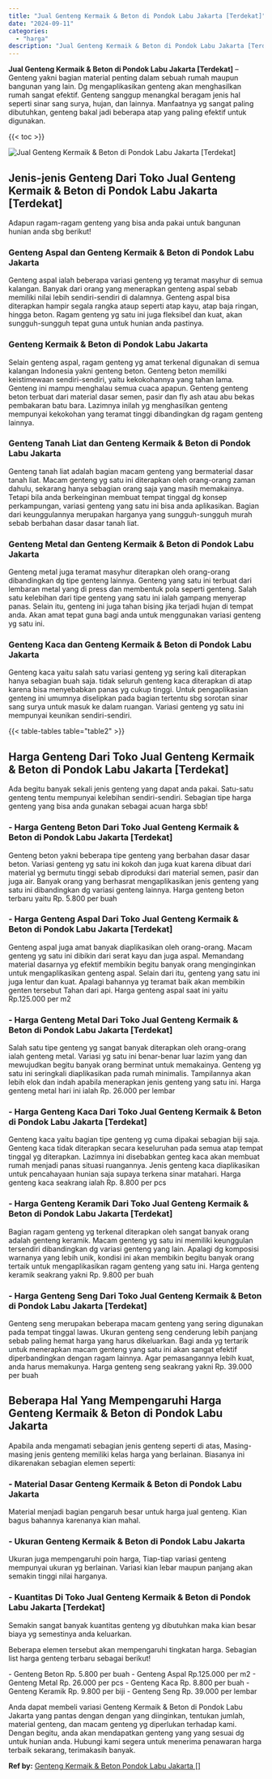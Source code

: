 ```yaml
---
title: "Jual Genteng Kermaik & Beton di Pondok Labu Jakarta [Terdekat]"
date: "2024-09-11"
categories: 
  - "harga"
description: "Jual Genteng Kermaik & Beton di Pondok Labu Jakarta [Terdekat]. Anda dapat membeli variasi Genteng Kermaik & Beton di Pondok Labu Jakarta yang pantas dengan..."
---
```


**Jual Genteng Kermaik & Beton di Pondok Labu Jakarta \[Terdekat\]** – Genteng yakni bagian material penting dalam sebuah rumah maupun bangunan yang lain. Dg mengaplikasikan genteng akan menghasilkan rumah sangat efektif. Genteng sanggup menangkal beragam jenis hal seperti sinar sang surya, hujan, dan lainnya. Manfaatnya yg sangat paling dibutuhkan, genteng bakal jadi beberapa atap yang paling efektif untuk digunakan.

{{< toc >}}

![Jual Genteng Kermaik & Beton di Pondok Labu Jakarta [Terdekat]](/images/genteng-minimalis-murah19.png)

## Jenis-jenis Genteng Dari Toko Jual Genteng Kermaik & Beton di Pondok Labu Jakarta \[Terdekat\]

Adapun ragam-ragam genteng yang bisa anda pakai untuk bangunan hunian anda sbg berikut!

### Genteng Aspal dan Genteng Kermaik & Beton di Pondok Labu Jakarta

Genteng aspal ialah beberapa variasi genteng yg teramat masyhur di semua kalangan. Banyak dari orang yang menerapkan genteng aspal sebab memiliki nilai lebih sendiri-sendiri di dalamnya. Genteng aspal bisa diterapkan hampir segala rangka ataup seperti atap kayu, atap baja ringan, hingga beton. Ragam genteng yg satu ini juga fleksibel dan kuat, akan sungguh-sungguh tepat guna untuk hunian anda pastinya.

### Genteng Kermaik & Beton di Pondok Labu Jakarta

Selain genteng aspal, ragam genteng yg amat terkenal digunakan di semua kalangan Indonesia yakni genteng beton. Genteng beton memiliki keistimewaan sendiri-sendiri, yaitu kekokohannya yang tahan lama. Genteng ini mampu menghalau semua cuaca apapun. Genteng genteng beton terbuat dari material dasar semen, pasir dan fly ash atau abu bekas pembakaran batu bara. Lazimnya inilah yg menghasilkan genteng mempunyai kekokohan yang teramat tinggi dibandingkan dg ragam genteng lainnya.

### Genteng Tanah Liat dan Genteng Kermaik & Beton di Pondok Labu Jakarta

Genteng tanah liat adalah bagian macam genteng yang bermaterial dasar tanah liat. Macam genteng yg satu ini diterapkan oleh orang-orang zaman dahulu, sekarang hanya sebagian orang saja yang masih memakainya. Tetapi bila anda berkeinginan membuat tempat tinggal dg konsep perkampungan, variasi genteng yang satu ini bisa anda aplikasikan. Bagian dari keunggulannya merupakan harganya yang sungguh-sungguh murah sebab berbahan dasar dasar tanah liat.

### Genteng Metal dan Genteng Kermaik & Beton di Pondok Labu Jakarta

Genteng metal juga teramat masyhur diterapkan oleh orang-orang dibandingkan dg tipe genteng lainnya. Genteng yang satu ini terbuat dari lembaran metal yang di press dan membentuk pola seperti genteng. Salah satu kelebihan dari tipe genteng yang satu ini ialah gampang menyerap panas. Selain itu, genteng ini juga tahan bising jika terjadi hujan di tempat anda. Akan amat tepat guna bagi anda untuk menggunakan variasi genteng yg satu ini.

### Genteng Kaca dan Genteng Kermaik & Beton di Pondok Labu Jakarta

Genteng kaca yaitu salah satu variasi genteng yg sering kali diterapkan hanya sebagian buah saja. tidak seluruh genteng kaca diterapkan di atap karena bisa menyebabkan panas yg cukup tinggi. Untuk pengaplikasian genteng ini umumnya diselipkan pada bagian tertentu sbg sorotan sinar sang surya untuk masuk ke dalam ruangan. Variasi genteng yg satu ini mempunyai keunikan sendiri-sendiri.

{{< table-tables table="table2" >}}

## Harga Genteng Dari Toko Jual Genteng Kermaik & Beton di Pondok Labu Jakarta \[Terdekat\]

Ada begitu banyak sekali jenis genteng yang dapat anda pakai. Satu-satu genteng tentu mempunyai kelebihan sendiri-sendiri. Sebagian tipe harga genteng yang bisa anda gunakan sebagai acuan harga sbb!

### \- Harga Genteng Beton Dari Toko Jual Genteng Kermaik & Beton di Pondok Labu Jakarta \[Terdekat\]

Genteng beton yakni beberapa tipe genteng yang berbahan dasar dasar beton. Variasi genteng yg satu ini kokoh dan juga kuat karena dibuat dari material yg bermutu tinggi sebab diproduksi dari material semen, pasir dan juga air. Banyak orang yang berhasrat mengaplikasikan jenis genteng yang satu ini dibandingkan dg variasi genteng lainnya. Harga genteng beton terbaru yaitu Rp. 5.800 per buah

### \- Harga Genteng Aspal Dari Toko Jual Genteng Kermaik & Beton di Pondok Labu Jakarta \[Terdekat\]

Genteng aspal juga amat banyak diaplikasikan oleh orang-orang. Macam genteng yg satu ini dibikin dari serat kayu dan juga aspal. Memandang material dasarnya yg efektif membikin begitu banyak orang menginginkan untuk mengaplikasikan genteng aspal. Selain dari itu, genteng yang satu ini juga lentur dan kuat. Apalagi bahannya yg teramat baik akan membikin genten tersebut Tahan dari api. Harga genteng aspal saat ini yaitu Rp.125.000 per m2

### \- Harga Genteng Metal Dari Toko Jual Genteng Kermaik & Beton di Pondok Labu Jakarta \[Terdekat\]

Salah satu tipe genteng yg sangat banyak diterapkan oleh orang-orang ialah genteng metal. Variasi yg satu ini benar-benar luar lazim yang dan mewujudkan begitu banyak orang berminat untuk memakainya. Genteng yg satu ini seringkali diaplikasikan pada rumah minimalis. Tampilannya akan lebih elok dan indah apabila menerapkan jenis genteng yang satu ini. Harga genteng metal hari ini ialah Rp. 26.000 per lembar

### \- Harga Genteng Kaca Dari Toko Jual Genteng Kermaik & Beton di Pondok Labu Jakarta \[Terdekat\]

Genteng kaca yaitu bagian tipe genteng yg cuma dipakai sebagian biji saja. Genteng kaca tidak diterapkan secara keseluruhan pada semua atap tempat tinggal yg diterapkan. Lazimnya ini disebabkan genteg kaca akan membuat rumah menjadi panas situasi ruangannya. Jenis genteng kaca diaplikasikan untuk pencahayaan hunian saja supaya terkena sinar matahari. Harga genteng kaca seakrang ialah Rp. 8.800 per pcs

### \- Harga Genteng Keramik Dari Toko Jual Genteng Kermaik & Beton di Pondok Labu Jakarta \[Terdekat\]

Bagian ragam genteng yg terkenal diterapkan oleh sangat banyak orang adalah genteng keramik. Macam genteng yg satu ini memiliki keunggulan tersendiri dibandingkan dg variasi genteng yang lain. Apalagi dg komposisi warnanya yang lebih unik, kondisi ini akan membikin begitu banyak orang tertaik untuk mengaplikasikan ragam genteng yang satu ini. Harga genteng keramik seakrang yakni Rp. 9.800 per buah

### \- Harga Genteng Seng Dari Toko Jual Genteng Kermaik & Beton di Pondok Labu Jakarta \[Terdekat\]

Genteng seng merupakan beberapa macam genteng yang sering digunakan pada tempat tinggal lawas. Ukuran genteng seng cenderung lebih panjang sebab paling hemat harga yang harus dikeluarkan. Bagi anda yg tertarik untuk menerapkan macam genteng yang satu ini akan sangat efektif diperbandingkan dengan ragam lainnya. Agar pemasangannya lebih kuat, anda harus memakunya. Harga genteng seng seakrang yakni Rp. 39.000 per buah

## Beberapa Hal Yang Mempengaruhi Harga Genteng Kermaik & Beton di Pondok Labu Jakarta

Apabila anda mengamati sebagian jenis genteng seperti di atas, Masing-masing jenis genteng memiliki kelas harga yang berlainan. Biasanya ini dikarenakan sebagian elemen seperti:

### \- Material Dasar Genteng Kermaik & Beton di Pondok Labu Jakarta

Material menjadi bagian pengaruh besar untuk harga jual genteng. Kian bagus bahannya karenanya kian mahal.

### \- Ukuran Genteng Kermaik & Beton di Pondok Labu Jakarta

Ukuran juga mempengaruhi poin harga, Tiap-tiap variasi genteng mempunyai ukuran yg berlainan. Variasi kian lebar maupun panjang akan semakin tinggi nilai harganya.

### \- Kuantitas Di Toko Jual Genteng Kermaik & Beton di Pondok Labu Jakarta \[Terdekat\]

Semakin sangat banyak kuantitas genteng yg dibutuhkan maka kian besar biaya yg semestinya anda keluarkan.

Beberapa elemen tersebut akan mempengaruhi tingkatan harga. Sebagian list harga genteng terbaru sebagai berikut!

\- Genteng Beton Rp. 5.800 per buah - Genteng Aspal Rp.125.000 per m2 - Genteng Metal Rp. 26.000 per pcs - Genteng Kaca Rp. 8.800 per buah - Genteng Keramik Rp. 9.800 per biji - Genteng Seng Rp. 39.000 per lembar

Anda dapat membeli variasi Genteng Kermaik & Beton di Pondok Labu Jakarta yang pantas dengan dengan yang diinginkan, tentukan jumlah, material genteng, dan macam genteng yg diperlukan terhadap kami. Dengan begitu, anda akan mendapatkan genteng yang yang sesuai dg untuk hunian anda. Hubungi kami segera untuk menerima penawaran harga terbaik sekarang, terimakasih banyak.

**Ref by:**  [Genteng Kermaik & Beton  Pondok Labu Jakarta []](https://id.wikipedia.org/wiki/Genteng)
